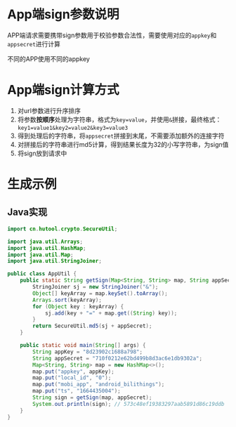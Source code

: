 # App端sign参数说明

APP端请求需要携带sign参数用于校验参数合法性，需要使用对应的`appkey`和`appsecret`进行计算

不同的APP使用不同的appkey

# App端sign计算方式

1. 对url参数进行升序排序
2. 将参数**按顺序**处理为字符串，格式为`key=value`，并使用`&`拼接，最终格式：`key1=value1&key2=value2&key3=value3`
3. 得到处理后的字符串，将`appsecret`拼接到末尾，不需要添加额外的连接字符
4. 对拼接后的字符串进行md5计算，得到结果长度为32的小写字符串，为sign值
5. 将sign放到请求中

# 生成示例

## Java实现

```java
import cn.hutool.crypto.SecureUtil;

import java.util.Arrays;
import java.util.HashMap;
import java.util.Map;
import java.util.StringJoiner;

public class AppUtil {
    public static String getSign(Map<String, String> map, String appSecret) {
        StringJoiner sj = new StringJoiner("&");
        Object[] keyArray = map.keySet().toArray();
        Arrays.sort(keyArray);
        for (Object key : keyArray) {
            sj.add(key + "=" + map.get((String) key));
        }
        return SecureUtil.md5(sj + appSecret);
    }

    public static void main(String[] args) {
        String appKey = "8d23902c1688a798";
        String appSecret = "710f0212e62bd499b8d3ac6e1db9302a";
        Map<String, String> map = new HashMap<>();
        map.put("appkey", appKey);
        map.put("local_id", "0");
        map.put("mobi_app", "android_bilithings");
        map.put("ts", "1664435004");
        String sign = getSign(map, appSecret);
        System.out.println(sign); // 573c48ef19383297aab5891d86c19ddb
    }
}

```